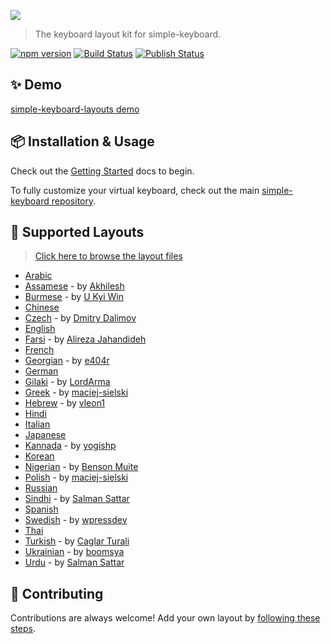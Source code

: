 <a href="https://hodgef.com/simple-keyboard/demos" title="View Demo" target="_blank"><img src="https://i.imgur.com/VfSCVSS.png"></a>

<blockquote>The keyboard layout kit for simple-keyboard.</blockquote>

[![npm version](https://badge.fury.io/js/simple-keyboard-layouts.svg)](https://www.npmjs.com/package/simple-keyboard-layouts)
<a href="https://github.com/hodgef/simple-keyboard-layouts/actions"><img alt="Build Status" src="https://github.com/hodgef/simple-keyboard-layouts/workflows/Build/badge.svg?color=green" /></a> <a href="https://github.com/hodgef/simple-keyboard-layouts/actions"><img alt="Publish Status" src="https://github.com/hodgef/simple-keyboard-layouts/workflows/Publish/badge.svg?color=green" /></a>

## ✨ Demo

[simple-keyboard-layouts demo](https://hodgef.com/simple-keyboard/demos/)

## 📦 Installation & Usage

Check out the [Getting Started](https://hodgef.com/simple-keyboard/modules/simple-keyboard-layouts/) docs to begin.

To fully customize your virtual keyboard, check out the main [simple-keyboard repository](https://github.com/hodgef/simple-keyboard).

## 📃 Supported Layouts

> [Click here to browse the layout files](https://github.com/hodgef/simple-keyboard-layouts/tree/master/src/lib/layouts)

- [Arabic](https://hodgef.com/simple-keyboard/demos/?d=arabic)
- [Assamese](https://hodgef.com/simple-keyboard/demos/?d=assamese) - by [Akhilesh](https://github.com/akki2825)
- [Burmese](https://hodgef.com/simple-keyboard/demos/?d=burmese) - by [U Kyi Win](https://github.com/ukyiwin)
- [Chinese](https://hodgef.com/simple-keyboard/demos/?d=chinese)
- [Czech](https://hodgef.com/simple-keyboard/demos/?d=czech) - by [Dmitry Dalimov](https://github.com/slavabogov)
- [English](https://hodgef.com/simple-keyboard/demos/?d=)
- [Farsi](https://hodgef.com/simple-keyboard/demos/?d=farsi) - by [Alireza Jahandideh](https://github.com/Youhan)
- [French](https://hodgef.com/simple-keyboard/demos/?d=french)
- [Georgian](https://hodgef.com/simple-keyboard/demos/?d=georgian) - by [e404r](https://github.com/e404r)
- [German](https://hodgef.com/simple-keyboard/demos/?d=german)
- [Gilaki](https://hodgef.com/simple-keyboard/demos/?d=gilaki) - by [LordArma](https://github.com/LordArma)
- [Greek](https://hodgef.com/simple-keyboard/demos/?d=greek) - by [maciej-sielski](https://github.com/maciej-sielski)
- [Hebrew](https://hodgef.com/simple-keyboard/demos/?d=hebrew) - by [vleon1](https://github.com/vleon1)
- [Hindi](https://hodgef.com/simple-keyboard/demos/?d=hindi)
- [Italian](https://hodgef.com/simple-keyboard/demos/?d=italian)
- [Japanese](https://hodgef.com/simple-keyboard/demos/?d=japanese)
- [Kannada](https://hodgef.com/simple-keyboard/demos/?d=kannada) - by [yogishp](https://github.com/yogishp)
- [Korean](https://hodgef.com/simple-keyboard/demos/?d=korean)
- [Nigerian](https://hodgef.com/simple-keyboard/demos/?d=nigerian) - by [Benson Muite](https://github.com/bkmgit)
- [Polish](https://hodgef.com/simple-keyboard/demos/?d=polish) - by [maciej-sielski](https://github.com/maciej-sielski)
- [Russian](https://hodgef.com/simple-keyboard/demos/?d=russian)
- [Sindhi](https://hodgef.com/simple-keyboard/demos/?d=sindhi) - by [Salman Sattar](https://github.com/salman65)
- [Spanish](https://hodgef.com/simple-keyboard/demos/?d=spanish)
- [Swedish](https://hodgef.com/simple-keyboard/demos/?d=swedish) - by [wpressdev](https://github.com/wpressdev)
- [Thai](https://hodgef.com/simple-keyboard/demos/?d=thai)
- [Turkish](https://hodgef.com/simple-keyboard/demos/?d=turkish) - by [Caglar Turali](https://github.com/caglarturali)
- [Ukrainian](https://hodgef.com/simple-keyboard/demos/?d=ukrainian) - by [boomsya](https://github.com/boomsya)
- [Urdu](https://hodgef.com/simple-keyboard/demos/?d=urdu) - by [Salman Sattar](https://github.com/salman65)

## 🌟 Contributing

Contributions are always welcome! Add your own layout by [following these steps](https://github.com/hodgef/simple-keyboard-layouts/wiki/Adding-a-Layout).
